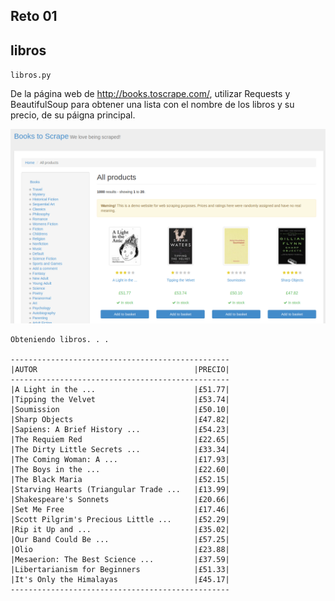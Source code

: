 ## Reto 01

## libros

`libros.py`

De la página web de http://books.toscrape.com/, utilizar Requests y BeautifulSoup para obtener una lista con el nombre de los libros y su precio, de su páigna principal.

![Libros](scrape.png)


```
Obteniendo libros. . .

-------------------------------------------------
|AUTOR                                   |PRECIO|
-------------------------------------------------
|A Light in the ...                      |£51.77|
|Tipping the Velvet                      |£53.74|
|Soumission                              |£50.10|
|Sharp Objects                           |£47.82|
|Sapiens: A Brief History ...            |£54.23|
|The Requiem Red                         |£22.65|
|The Dirty Little Secrets ...            |£33.34|
|The Coming Woman: A ...                 |£17.93|
|The Boys in the ...                     |£22.60|
|The Black Maria                         |£52.15|
|Starving Hearts (Triangular Trade ...   |£13.99|
|Shakespeare's Sonnets                   |£20.66|
|Set Me Free                             |£17.46|
|Scott Pilgrim's Precious Little ...     |£52.29|
|Rip it Up and ...                       |£35.02|
|Our Band Could Be ...                   |£57.25|
|Olio                                    |£23.88|
|Mesaerion: The Best Science ...         |£37.59|
|Libertarianism for Beginners            |£51.33|
|It's Only the Himalayas                 |£45.17|
-------------------------------------------------
```